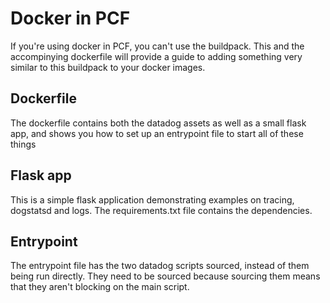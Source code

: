 # Docker in PCF

If you're using docker in PCF, you can't use the buildpack. This and the accompinying dockerfile will provide a guide to adding something very similar to this buildpack to your docker images.

## Dockerfile

The dockerfile contains both the datadog assets as well as a small flask app, and shows you how to set up an entrypoint file to start all of these things

## Flask app

This is a simple flask application demonstrating examples on tracing, dogstatsd and logs. The requirements.txt file contains the dependencies.

## Entrypoint

The entrypoint file has the two datadog scripts sourced, instead of them being run directly. They need to be sourced because sourcing them means that they aren't blocking on the main script.
